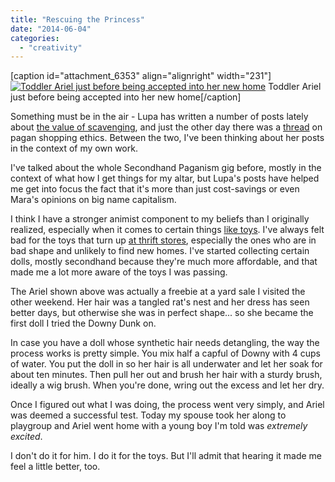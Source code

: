 ```yaml
---
title: "Rescuing the Princess"
date: "2014-06-04"
categories: 
  - "creativity"
---
```


\[caption id="attachment\_6353" align="alignright" width="231"\][![Toddler Ariel just before being accepted into her new home](images/download_20140603_113333_zpscpmazlyw-e1401863474208-231x300.jpeg)](http://jackofmanytrades.info/wp-content/uploads/2014/06/download_20140603_113333_zpscpmazlyw.jpeg) Toddler Ariel just before being accepted into her new home\[/caption\]

Something must be in the air - Lupa has written a number of posts lately about [the value of scavenging](http://www.thegreenwolf.com/will-you-be-a-hyena/), and just the other day there was a [thread](http://ecauldron.com/forum/showthread.php?9784-Ethics-of-pagan-supplies) on pagan shopping ethics. Between the two, I've been thinking about her posts in the context of my own work.

I've talked about the whole Secondhand Paganism gig before, mostly in the context of what how I get things for my altar, but Lupa's posts have helped me get into focus the fact that it's more than just cost-savings or even Mara's opinions on big name capitalism.

I think I have a stronger animist component to my beliefs than I originally realized, especially when it comes to certain things [like toys](http://muppet.wikia.com/wiki/The_Christmas_Toy). I've always felt bad for the toys that turn up [at thrift stores](http://pixar.wikia.com/When_She_Loved_Me), especially the ones who are in bad shape and unlikely to find new homes. I've started collecting certain dolls, mostly secondhand because they're much more affordable, and that made me a lot more aware of the toys I was passing.

The Ariel shown above was actually a freebie at a yard sale I visited the other weekend. Her hair was a tangled rat's nest and her dress has seen better days, but otherwise she was in perfect shape... so she became the first doll I tried the Downy Dunk on.

In case you have a doll whose synthetic hair needs detangling, the way the process works is pretty simple. You mix half a capful of Downy with 4 cups of water. You put the doll in so her hair is all underwater and let her soak for about ten minutes. Then pull her out and brush her hair with a sturdy brush, ideally a wig brush. When you're done, wring out the excess and let her dry.

Once I figured out what I was doing, the process went very simply, and Ariel was deemed a successful test. Today my spouse took her along to playgroup and Ariel went home with a young boy I'm told was _extremely excited_.

I don't do it for him. I do it for the toys. But I'll admit that hearing it made me feel a little better, too.
